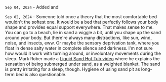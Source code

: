 `Sep 04, 2024` - Added [](/17_notes/26-sociocracy_3_0.md) and [](/17_notes/27-zerocracy.md)

`Sep 02, 2024` - Someone told once a theory that the most comfortable bed wouldn't the softest one.
It would be a bed that perfectly follows your body shape and provides equal support everywhere.
That makes sense to me.
You can go to a beach, lie in sand a wiggle a bit, until you shape up the sand around your body.
But there're always many distractions, like sun, wind, noise, and insects, eww.
Or maybe the sensory deprivation tank, where you float in dense salty water in complete silence and darkness.
I'm not sure how would it work with turning around, or involuntary movements during the sleep.
Mark Rober made a [Liquid Sand Hot Tub video](https://www.youtube.com/watch?v=My4RA5I0FKs) where he explains the sensation of being submerged under sand, as a weighted blanket.
The sand is pretty irritating for a sleep, though.
Hygiene of using sand pit as long-term bed is also questionable.
